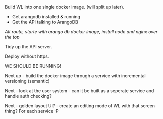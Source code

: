 Build WL into one single docker image. (will split up later).

* Get arangodb installed & running
* Get the API talking to ArangoDB

_Alt route, starte with arango db docker image, install node and nginx over the top_

Tidy up the API server.

Deploy without https.

WE SHOULD BE RUNNING!

Next up - build the docker image through a service with incremental versioning (semantic)

Next - look at the user system - can it be built as a seperate service and handle auth checking?

Next - golden layout UI? - create an editing mode of WL with that screen thing? For each service :P
